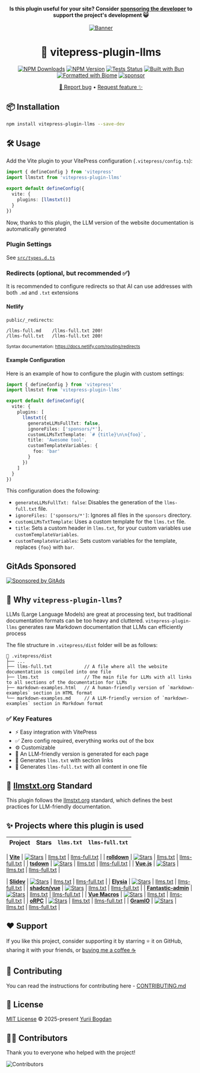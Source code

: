 <!-- GitAds-Verify: WF65H9RCZLX4T489172MEB5JFHGL4B46 -->
<!-- markdownlint-capture -->
<!-- markdownlint-disable no-inline-html heading-start-left first-line-h1 -->
<div align="center">
  
  **Is this plugin useful for your site? Consider [sponsoring the developer](https://github.com/okineadev/vitepress-plugin-llms?sponsor) to support the project's development 😺**
  <br><br>
  <a href="https://npmjs.com/package/vitepress-plugin-llms">
    <!-- https://docs.github.com/en/get-started/writing-on-github/getting-started-with-writing-and-formatting-on-github/basic-writing-and-formatting-syntax#specifying-the-theme-an-image-is-shown-to -->
    <picture>
      <source media="(prefers-color-scheme: dark)" srcset="assets/hero-dark.png">
      <source media="(prefers-color-scheme: light)" srcset="assets/hero-light.png">
      <img src="assets/hero-dark.png" alt="Banner">
    </picture>
  </a>

<!-- prettier-ignore-start -->
  # 📜 vitepress-plugin-llms

  [![NPM Downloads](https://img.shields.io/npm/dw/vitepress-plugin-llms?logo=data%3Aimage%2Fsvg%2Bxml%3Bbase64%2CPHN2ZyB4bWxucz0iaHR0cDovL3d3dy53My5vcmcvMjAwMC9zdmciIGhlaWdodD0iMjRweCIgdmlld0JveD0iMCAtOTYwIDk2MCA5NjAiIHdpZHRoPSIyNHB4IiBmaWxsPSIjMDAwMDAwIj48cGF0aCBkPSJNNDgwLTMyMCAyODAtNTIwbDU2LTU4IDEwNCAxMDR2LTMyNmg4MHYzMjZsMTA0LTEwNCA1NiA1OC0yMDAgMjAwWk0xNjAtMTYwdi0yMDBoODB2MTIwaDQ4MHYtMTIwaDgwdjIwMEgxNjBaIi8%2BPC9zdmc%2B&labelColor=FAFAFA&color=212121)](https://www.npmjs.com/package/vitepress-plugin-llms) [![NPM Version](https://img.shields.io/npm/v/vitepress-plugin-llms?logo=npm&logoColor=212121&label=version&labelColor=FAFAFA&color=212121)](https://npmjs.com/package/vitepress-plugin-llms) [![Tests Status](https://img.shields.io/github/actions/workflow/status/okineadev/vitepress-plugin-llms/ci.yml?label=tests&labelColor=212121)](https://github.com/okineadev/vitepress-plugin-llms/actions/workflows/ci.yml) [![Built with Bun](https://img.shields.io/badge/Built_with-Bun-fbf0df?logo=bun&labelColor=212121)](https://bun.sh) [![Formatted with Biome](https://img.shields.io/badge/Formatted_with-Biome-60a5fa?style=flat&logo=biome&labelColor=212121)](https://biomejs.dev/) [![sponsor](https://img.shields.io/badge/sponsor-EA4AAA?logo=githubsponsors&labelColor=FAFAFA)](https://github.com/okineadev/vitepress-plugin-llms?sponsor=1)

  [🐛 Report bug](https://github.com/okineadev/vitepress-plugin-llms/issues/new?template=bug-report.yml) • [Request feature ✨](https://github.com/okineadev/vitepress-plugin-llms/issues/new?template=feature-request.yml)
</div>
<!-- markdownlint-restore -->

<!-- prettier-ignore-end -->

## 📦 Installation

```bash
npm install vitepress-plugin-llms --save-dev
```

## 🛠️ Usage

Add the Vite plugin to your VitePress configuration (`.vitepress/config.ts`):

```ts
import { defineConfig } from 'vitepress'
import llmstxt from 'vitepress-plugin-llms'

export default defineConfig({
  vite: {
    plugins: [llmstxt()]
  }
})
```

Now, thanks to this plugin, the LLM version of the website documentation is automatically generated

### Plugin Settings

See [`src/types.d.ts`](src/types.d.ts)

### Redirects (optional, but recommended ✅)

It is recommended to configure redirects so that AI can use addresses with both `.md` and `.txt` extensions

#### Netlify

`public/_redirects`:

```plaintext
/llms-full.md    /llms-full.txt 200!
/llms-full.txt   /llms-full.txt 200!
```

<!-- prettier-ignore-start -->
<!-- markdownlint-disable-next-line -->
<sub>Syntax documentation: <https://docs.netlify.com/routing/redirects></sub>
<!-- prettier-ignore-end -->

#### Example Configuration

Here is an example of how to configure the plugin with custom settings:

```ts
import { defineConfig } from 'vitepress'
import llmstxt from 'vitepress-plugin-llms'

export default defineConfig({
  vite: {
    plugins: [
      llmstxt({
        generateLLMsFullTxt: false,
        ignoreFiles: ['sponsors/*'],
        customLLMsTxtTemplate: `# {title}\n\n{foo}`,
        title: 'Awesome tool',
        customTemplateVariables: {
          foo: 'bar'
        }
      })
    ]
  }
})
```

This configuration does the following:

- `generateLLMsFullTxt: false`: Disables the generation of the `llms-full.txt` file.
- `ignoreFiles: ['sponsors/*']`: Ignores all files in the `sponsors` directory.
- `customLLMsTxtTemplate`: Uses a custom template for the `llms.txt` file.
- `title`: Sets a custom header in `llms.txt`, for your custom variables use `customTemplateVariables`.
- `customTemplateVariables`: Sets custom variables for the template, replaces `{foo}` with `bar`.

## GitAds Sponsored

[![Sponsored by GitAds](https://gitads.dev/v1/ad-serve?source=okineadev/vitepress-plugin-llms@github)](https://gitads.dev/v1/ad-track?source=okineadev/vitepress-plugin-llms@github)

## 🚀 Why `vitepress-plugin-llms`?

LLMs (Large Language Models) are great at processing text, but traditional documentation formats can be too heavy and cluttered. `vitepress-plugin-llms` generates raw Markdown documentation that LLMs can efficiently process

The file structure in `.vitepress/dist` folder will be as follows:

```plaintext
📂 .vitepress/dist
├── ...
├── llms-full.txt            // A file where all the website documentation is compiled into one file
├── llms.txt                 // The main file for LLMs with all links to all sections of the documentation for LLMs
├── markdown-examples.html   // A human-friendly version of `markdown-examples` section in HTML format
└── markdown-examples.md     // A LLM-friendly version of `markdown-examples` section in Markdown format
```

### ✅ Key Features

- ⚡️ Easy integration with VitePress
- ✅ Zero config required, everything works out of the box
- ⚙️ Customizable
- 🤖 An LLM-friendly version is generated for each page
- 📝 Generates `llms.txt` with section links
- 📖 Generates `llms-full.txt` with all content in one file

## 📖 [llmstxt.org](https://llmstxt.org/) Standard

This plugin follows the [llmstxt.org](https://llmstxt.org/) standard, which defines the best practices for LLM-friendly documentation.

## ✨ Projects where this plugin is used

| Project | Stars | `llms.txt` | `llms-full.txt` |
| ------- | :---: | :--------: | :-------------: |

| [**Vite**](https://vitejs.dev/) | [![Stars](https://img.shields.io/github/stars/vitejs/vite?style=flat&label=%E2%AD%90&labelColor=FAFAFA&color=212121)](https://github.com/vitejs/vite) | [llms.txt](https://vitejs.dev/llms.txt) | [llms-full.txt](https://vitejs.dev/llms-full.txt) |
| [**rolldown**](https://rolldown.rs/) | [![Stars](https://img.shields.io/github/stars/rolldown/rolldown?style=flat&label=%E2%AD%90&labelColor=FAFAFA&color=212121)](https://github.com/rolldown/rolldown) | [llms.txt](https://rolldown.rs/llms.txt) | [llms-full.txt](https://rolldown.rs/llms-full.txt) |
| [**tsdown**](https://tsdown.dev/) | [![Stars](https://img.shields.io/github/stars/rolldown/tsdown?style=flat&label=%E2%AD%90&labelColor=FAFAFA&color=212121)](https://github.com/rolldown/tsdown) | [llms.txt](https://tsdown.dev/llms.txt) | [llms-full.txt](https://tsdown.dev/llms-full.txt) |
| [**Vue.js**](https://vuejs.org/) | [![Stars](https://img.shields.io/github/stars/vuejs/core?style=flat&label=%E2%AD%90&labelColor=FAFAFA&color=212121)](https://github.com/vuejs/core) | [llms.txt](https://vuejs.org/llms.txt) | [llms-full.txt](https://vuejs.org/llms-full.txt) |

| [**Slidev**](https://sli.dev/) | [![Stars](https://img.shields.io/github/stars/slidevjs/slidev?style=flat&label=%E2%AD%90&labelColor=FAFAFA&color=212121)](https://github.com/slidevjs/slidev) | [llms.txt](https://sli.dev/llms.txt) | [llms-full.txt](https://sli.dev/llms-full.txt) |
| [**Elysia**](https://elysiajs.com/) | [![Stars](https://img.shields.io/github/stars/elysiajs/elysia?style=flat&label=%E2%AD%90&labelColor=FAFAFA&color=212121)](https://github.com/elysiajs/elysia) | [llms.txt](https://elysiajs.com/llms.txt) | [llms-full.txt](https://elysiajs.com/llms-full.txt) |
| [**shadcn/vue**](https://shadcn-vue.com/) | [![Stars](https://img.shields.io/github/stars/unovue/shadcn-vue?style=flat&label=%E2%AD%90&labelColor=FAFAFA&color=212121)](https://github.com/unovue/shadcn-vue) | [llms.txt](https://shadcn-vue.com/llms.txt) | [llms-full.txt](https://shadcn-vue.com/llms-full.txt) |
| [**Fantastic-admin**](https://fantastic-admin.hurui.me/) | [![Stars](https://img.shields.io/github/stars/fantastic-admin/basic?style=flat&label=%E2%AD%90&labelColor=FAFAFA&color=212121)](https://github.com/fantastic-admin/basic) | [llms.txt](https://fantastic-admin.hurui.me/llms.txt) | [llms-full.txt](https://fantastic-admin.hurui.me/llms-full.txt) |
| [**Vue Macros**](https://vue-macros.dev/) | [![Stars](https://img.shields.io/github/stars/vue-macros/vue-macros?style=flat&label=%E2%AD%90&labelColor=FAFAFA&color=212121)](https://github.com/vue-macros/vue-macros) | [llms.txt](https://vue-macros.dev/llms.txt) | [llms-full.txt](https://vue-macros.dev/llms-full.txt) |
| [**oRPC**](https://orpc.unnoq.com/) | [![Stars](https://img.shields.io/github/stars/unnoq/orpc?style=flat&label=%E2%AD%90&labelColor=FAFAFA&color=212121)](https://github.com/unnoq/orpc) | [llms.txt](https://orpc.unnoq.com/llms.txt) | [llms-full.txt](https://orpc.unnoq.com/llms-full.txt) |
| [**GramIO**](https://gramio.dev/) | [![Stars](https://img.shields.io/github/stars/gramiojs/gramio?style=flat&label=%E2%AD%90&labelColor=FAFAFA&color=212121)](https://github.com/gramiojs/gramio) | [llms.txt](https://gramio.dev/llms.txt) | [llms-full.txt](https://gramio.dev/llms-full.txt) |

## ❤️ Support

If you like this project, consider supporting it by starring ⭐ it on GitHub, sharing it with your friends, or [buying me a coffee ☕](https://github.com/okineadev/vitepress-plugin-llms?sponsor=1)

## 🤝 Contributing

You can read the instructions for contributing here - [CONTRIBUTING.md](./CONTRIBUTING.md)

## 📜 License

[MIT License](./LICENSE) © 2025-present [Yurii Bogdan](https://github.com/okineadev)

## 👨‍🏭 Contributors

Thank you to everyone who helped with the project!

![Contributors](https://contributors-table.vercel.app/image?repo=okineadev/vitepress-plugin-llms&width=50&columns=10)
